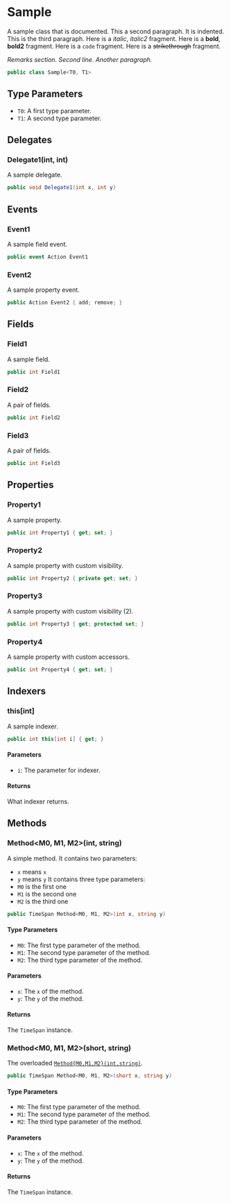 # Sample
A sample class that is documented.
This a second paragraph.
It is indented.
This is the third paragraph.
Here is a _italic_, _italic2_ fragment.
Here is a **bold**, **bold2** fragment.
Here is a `code` fragment.
Here is a ~~strikethrough~~ fragment.

_Remarks section._
_Second line._
_Another paragraph._

```cs
public class Sample<T0, T1>
```

## Type Parameters
- `T0`: A first type parameter.
- `T1`: A second type parameter.

## Delegates
### Delegate1(int, int)
A sample delegate.

```cs
public void Delegate1(int x, int y)
```

## Events
### Event1
A sample field event.

```cs
public event Action Event1
```

### Event2
A sample property event.

```cs
public Action Event2 { add; remove; }
```

## Fields
### Field1
A sample field.

```cs
public int Field1
```

### Field2
A pair of fields.

```cs
public int Field2
```

### Field3
A pair of fields.

```cs
public int Field3
```

## Properties
### Property1
A sample property.

```cs
public int Property1 { get; set; }
```

### Property2
A sample property with custom visibility.

```cs
public int Property2 { private get; set; }
```

### Property3
A sample property with custom visibility (2).

```cs
public int Property3 { get; protected set; }
```

### Property4
A sample property with custom accessors.

```cs
public int Property4 { get; set; }
```

## Indexers
### this[int]
A sample indexer.

```cs
public int this[int i] { get; }
```

#### Parameters
- `i`: The parameter for indexer.

#### Returns
What indexer returns.

## Methods
### Method<M0, M1, M2>(int, string)
A simple method.
It contains two parameters:
- `x` means `x`
- `y` means `y`
It contains three type parameters:
- `M0` is the first one
- `M1` is the second one
- `M2` is the third one

```cs
public TimeSpan Method<M0, M1, M2>(int x, string y)
```

#### Type Parameters
- `M0`: The first type parameter of the method.
- `M1`: The second type parameter of the method.
- `M2`: The third type parameter of the method.

#### Parameters
- `x`: The `x` of the method.
- `y`: The `y` of the method.

#### Returns
The `TimeSpan` instance.

### Method<M0, M1, M2>(short, string)
The overloaded [`Method{M0,M1,M2}(int,string)`](./Method{M0,M1,M2}(int,string).md).

```cs
public TimeSpan Method<M0, M1, M2>(short x, string y)
```

#### Type Parameters
- `M0`: The first type parameter of the method.
- `M1`: The second type parameter of the method.
- `M2`: The third type parameter of the method.

#### Parameters
- `x`: The `x` of the method.
- `y`: The `y` of the method.

#### Returns
The `TimeSpan` instance.


